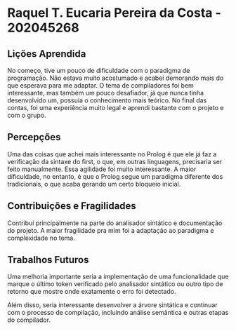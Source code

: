 # Raquel T. Eucaria Pereira da Costa -  202045268

## Lições Aprendida

No começo, tive um pouco de dificuldade com o paradigma de programação. Não estava muito acostumado e acabei demorando mais do que esperava para me adaptar. O tema de compiladores foi bem interessante, mas também um pouco desafiador, já que nunca tinha desenvolvido um, possuia o conhecimento mais teórico. No final das contas, foi uma experiência muito legal e aprendi bastante com o projeto e com o grupo.

## Percepções

Uma das coisas que achei mais interessante no Prolog é que ele já faz a verificação da sintaxe do first, o que, em outras linguagens, precisaria ser feito manualmente. Essa agilidade foi muito interessante. A maior dificuldade, no entanto, é que o Prolog segue um paradigma diferente dos tradicionais, o que acaba gerando um certo bloqueio inicial.

## Contribuições e Fragilidades

Contribuí principalmente na parte do analisador sintático e documentação do projeto. A maior fragilidade pra mim foi a adaptação ao paradigma e complexidade no tema.

##  Trabalhos Futuros

Uma melhoria importante seria a implementação de uma funcionalidade que marque o último token verificado pelo analisador sintático ou outro tipo de retorno que mostre onde exatamente o erro foi detectado.

Além disso, seria interessante desenvolver a árvore sintática e continuar com o processo de compilação, incluindo análise semântica e outras etapas do compilador.